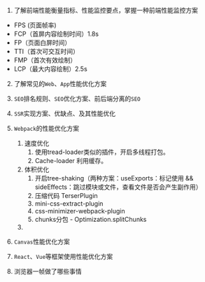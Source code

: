 
1. 了解前端性能衡量指标、性能监控要点，掌握一种前端性能监控方案

 - FPS (页面帧率)
 - FCP（首屏内容绘制时间）1.8s
 - FP（页面白屏时间）
 - TTI（首次可交互时间）
 - FMP（首次有效绘制）
 - LCP（最大内容绘制）2.5s


2. 了解常见的`Web`、`App`性能优化方案

3. `SEO`排名规则、`SEO`优化方案、前后端分离的`SEO`

4. `SSR`实现方案、优缺点、及其性能优化

5. `Webpack`的性能优化方案
   1. 速度优化
      1. 使用tread-loader类似的插件，开启多线程打包。
      2. Cache-loader 利用缓存。
   2. 体积优化
      1. 开启tree-shaking（两种方案：useExports：标记使用 && sideEffects：跳过模块或文件，查看文件是否会产生副作用）
      2. 压缩代码 TerserPlugin
      3. mini-css-extract-plugin
      4. css-minimizer-webpack-plugin
      5. chunks分包 - Optimization.splitChunks
   3. 

6. `Canvas`性能优化方案

7. `React`、`Vue`等框架使用性能优化方案

8. 浏览器一帧做了哪些事情